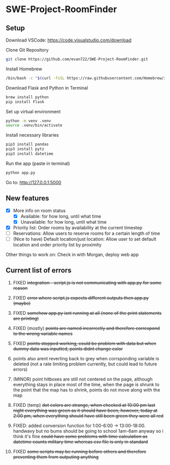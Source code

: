 # SWE-Project-RoomFinder

## Setup
Download VSCode: https://code.visualstudio.com/download

Clone Git Repository
```bash
git clone https://github.com/evan722/SWE-Project-RoomFinder.git
```

Install Homebrew
```bash
/bin/bash -c "$(curl -fsSL https://raw.githubusercontent.com/Homebrew/install/HEAD/install.sh)"
```

Download Flask and Python in Terminal
```bash
brew install python
pip install Flask
```

Set up virtual environment
```bash
python -m venv .venv
source .venv/bin/activate
```

Install necessary libraries
```bash
pip3 install pandas
pip3 install pytz
pip3 install datetime
```

Run the app (paste in terminal)
```bash
python app.py
```
Go to: http://127.0.0.1:5000

## New features
- [x] More info on room status
    - [x] Available: for how long, until what time
    - [x] Unavailable: for how long, until what time
- [x] Priority list: Order rooms by availability at the current timestep
- [ ] Reservations: Allow users to reserve rooms for a certain length of time
- [ ] (Nice to have) Default location/just location: Allow user to set default location and order priority list by proximity

Other things to work on: Check in with Morgan, deploy web app


## Current list of errors

1. FIXED ~~integration - script.js is not communicating with app.py for some reason~~
2. FIXED ~~error where script.js expects different outputs then app.py (maybe)~~
3. FIXED ~~somehow app.py isnt running at all (none of the print statements are printing)~~
4. FIXED (mostly) ~~points are named incorrectly and therefore correspond to the wrong variable names~~
5. FIXED ~~points stopped working, could be problem with data but when dummy data was inputted, points didnt change color~~

6. points also arent reverting back to grey when corrsponding variable is deleted (not a rate limiting problem currently, but could lead to future errors)

7. (MINOR) point hitboxes are still not centered on the page, although everything stays in place most of the time, when the page is shrunk to the point that the map has to shrink, points do not move along with the map

8. FIXED (temp) ~~dot colors are strange, when checked at 10:00 pm last night everything was green as it should have been, however, today at 2:00 pm, when everything should have still been green they were all red~~

9. FIXED: added conversion function for 1:00-6:00 -> 13:00-18:00. handwavy but no bums should be going to school 1am-6am anyway so i think it's fine ~~could have some problems with time calculation as datetime counts military time whereas csv file is only in standard~~

10. FIXED ~~some scripts may be running before others and therefore preventing them from outputing anything~~
